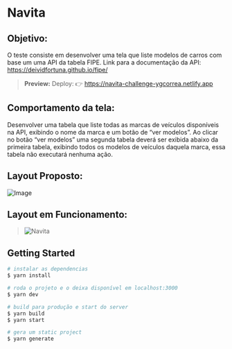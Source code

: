 # Navita

## Objetivo: 
O teste consiste em desenvolver uma tela que liste modelos de carros com base um uma API da
tabela FIPE.
Link para a documentação da API: https://deividfortuna.github.io/fipe/


> **Preview:**
> Deploy: 👉 https://navita-challenge-ygcorrea.netlify.app

## Comportamento da tela:
Desenvolver uma tabela que liste todas as marcas de veículos disponíveis na API, exibindo o nome
da marca e um botão de “ver modelos”.
Ao clicar no botão “ver modelos” uma segunda tabela deverá ser exibida abaixo da primeira
tabela, exibindo todos os modelos de veículos daquela marca, essa tabela não executará nenhuma
ação.

## Layout Proposto:

![Image](https://user-images.githubusercontent.com/58710976/102702408-15bdcd80-4241-11eb-9ce4-48a232f4c85d.png)

## Layout em Funcionamento:
> ![Navita](https://user-images.githubusercontent.com/58710976/102702709-58cd7000-4244-11eb-8276-f3dca40e9ce8.gif)

## Getting Started

```bash
# instalar as dependencias
$ yarn install

# roda o projeto e o deixa disponível em localhost:3000
$ yarn dev

# build para produção e start do server
$ yarn build
$ yarn start

# gera um static project
$ yarn generate
```

